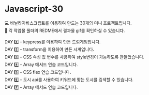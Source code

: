 # Javascript-30 <br>

:computer: 바닐라자바스크립트를 이용하여 만드는 30개의 미니 프로젝트입니다. <br>
:pushpin: 각 작업물 폴더의 REDME에서 결과물 gif를 확인하실 수 있습니다. <br>
<br>
DAY :one: - keypress를 이용하여 만든 드럼게임입니다.<br>
DAY :two: - transform을 이용하여 만든 시계입니다. <br>
DAY :three: - CSS 속성 값 변수를 사용하여 style변경이 가능하도록 만들었습니다. <br>
DAY :four: - Array 메서드 연습 코드입니다. <br>
DAY :five: - CSS flex 연습 코드입니다. <br>
DAY :six: - 도시 api를 사용하여 키워드에 맞는 도시를 검색할 수 있습니다. <br>
DAY :seven: - Array 메서드 연습 코드입니다. <br>
